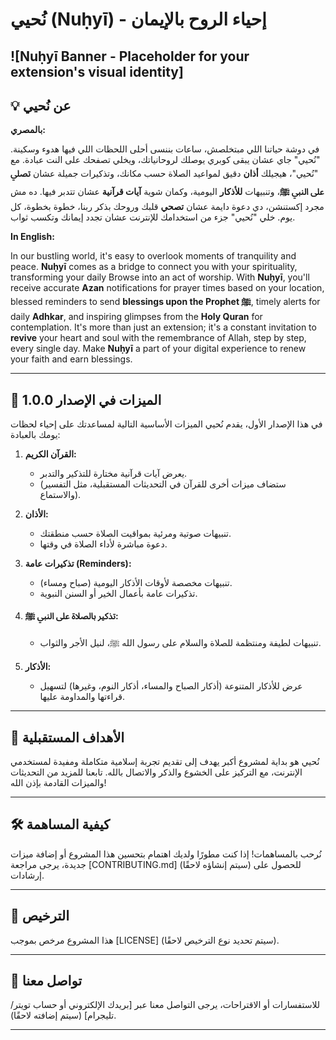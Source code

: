# نُحيي (Nuḥyī) - إحياء الروح بالإيمان

![Nuḥyī Banner - Placeholder for your extension's visual identity]
---

## 💡 عن نُحيي

**بالمصري:**

في دوشة حياتنا اللي مبتخلصش، ساعات بننسى أحلى اللحظات اللي فيها هدوء وسكينة. "نُحيي" جاي عشان يبقى كوبري يوصلك لروحانياتك، ويخلي تصفحك على النت عبادة. مع "نُحيي"، هيجيلك **أذان** دقيق لمواعيد الصلاة حسب مكانك، وتذكيرات جميلة عشان **تصلي على النبي ﷺ**، وتنبيهات **للأذكار** اليومية، وكمان شوية **آيات قرآنية** عشان تتدبر فيها. ده مش مجرد إكستنشن، دي دعوة دايمة عشان **تصحي** قلبك وروحك بذكر ربنا، خطوة بخطوة، كل يوم. خلي "نُحيي" جزء من استخدامك للإنترنت عشان تجدد إيمانك وتكسب ثواب.

**In English:**

In our bustling world, it's easy to overlook moments of tranquility and peace. **Nuḥyī** comes as a bridge to connect you with your spirituality, transforming your daily Browse into an act of worship. With **Nuḥyī**, you'll receive accurate **Azan** notifications for prayer times based on your location, blessed reminders to send **blessings upon the Prophet ﷺ**, timely alerts for daily **Adhkar**, and inspiring glimpses from the **Holy Quran** for contemplation. It's more than just an extension; it's a constant invitation to **revive** your heart and soul with the remembrance of Allah, step by step, every single day. Make **Nuḥyī** a part of your digital experience to renew your faith and earn blessings.

---

## 🚀 الميزات في الإصدار 1.0.0

في هذا الإصدار الأول، يقدم نُحيي الميزات الأساسية التالية لمساعدتك على إحياء لحظات يومك بالعبادة:

1.  **القرآن الكريم:**
    * يعرض آيات قرآنية مختارة للتذكير والتدبر.
    * (ستضاف ميزات أخرى للقرآن في التحديثات المستقبلية، مثل التفسير والاستماع).

2.  **الأذان:**
    * تنبيهات صوتية ومرئية بمواقيت الصلاة حسب منطقتك.
    * دعوة مباشرة لأداء الصلاة في وقتها.

3.  **تذكيرات عامة (Reminders):**
    * تنبيهات مخصصة لأوقات الأذكار اليومية (صباح ومساء).
    * تذكيرات عامة بأعمال الخير أو السنن النبوية.

4.  **تذكير بالصلاة على النبي ﷺ:**
    * تنبيهات لطيفة ومنتظمة للصلاة والسلام على رسول الله ﷺ، لنيل الأجر والثواب.

5.  **الأذكار:**
    * عرض للأذكار المتنوعة (أذكار الصباح والمساء، أذكار النوم، وغيرها) لتسهيل قراءتها والمداومة عليها.

---

## 🎯 الأهداف المستقبلية

نُحيي هو بداية لمشروع أكبر يهدف إلى تقديم تجربة إسلامية متكاملة ومفيدة لمستخدمي الإنترنت، مع التركيز على الخشوع والذكر والاتصال بالله. تابعنا للمزيد من التحديثات والميزات القادمة بإذن الله!

---

## 🛠️ كيفية المساهمة

نُرحب بالمساهمات! إذا كنت مطورًا ولديك اهتمام بتحسين هذا المشروع أو إضافة ميزات جديدة، يرجى مراجعة [CONTRIBUTING.md] (سيتم إنشاؤه لاحقًا) للحصول على إرشادات.

---

## 📝 الترخيص

هذا المشروع مرخص بموجب [LICENSE] (سيتم تحديد نوع الترخيص لاحقًا).

---

## 📧 تواصل معنا

للاستفسارات أو الاقتراحات، يرجى التواصل معنا عبر [بريدك الإلكتروني أو حساب تويتر/تليجرام] (سيتم إضافته لاحقًا).

---
